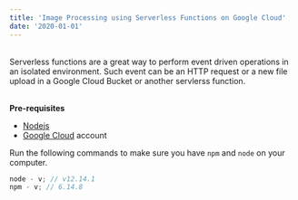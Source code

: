 ```yaml
---
title: 'Image Processing using Serverless Functions on Google Cloud'
date: '2020-01-01'
---
```


<br>
Serverless functions are a great way to perform event driven operations in an isolated environment. Such event can be an HTTP request or a new file upload in a Google Cloud Bucket or another servlerss function.

<br>
<br>

**Pre-requisites**

- [Nodejs](https://nodejs.org/en/)
- [Google Cloud](https://cloud.google.com/) account

Run the following commands to make sure you have `npm` and `node` on your computer.

```javascript
node - v; // v12.14.1
npm - v; // 6.14.8
```
